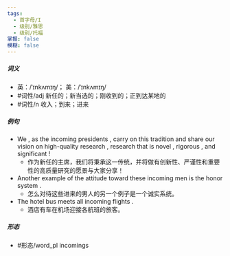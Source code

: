 ```yaml
---
tags:
  - 首字母/I
  - 级别/雅思
  - 级别/托福
掌握: false
模糊: false
---
```

##### 词义
- 英：/ˈɪnkʌmɪŋ/； 美：/ˈɪnkʌmɪŋ/
- #词性/adj  新任的；新当选的；刚收到的；正到达某地的
- #词性/n  收入；到来；进来
##### 例句
- We , as the incoming presidents , carry on this tradition and share our vision on high-quality research , research that is novel , rigorous , and significant !
	- 作为新任的主席，我们将秉承这一传统，并将做有创新性、严谨性和重要性的高质量研究的愿景与大家分享！
- Another example of the attitude toward these incoming men is the honor system .
	- 怎么对待这些进来的男人的另一个例子是一个诚实系统。
- The hotel bus meets all incoming flights .
	- 酒店有车在机场迎接各航班的旅客。
##### 形态
- #形态/word_pl incomings
